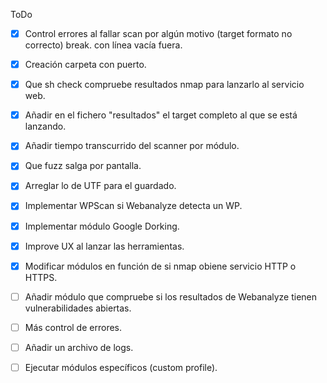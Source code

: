 ToDo
- [x] Control errores al fallar scan por algún motivo (target formato no correcto) break. con línea vacía fuera.
- [x] Creación carpeta con puerto.
- [x] Que sh check compruebe resultados nmap para lanzarlo al servicio web.
- [x] Añadir en el fichero "resultados" el target completo al que se está lanzando.
- [x] Añadir tiempo transcurrido del scanner por módulo.
- [x] Que fuzz salga por pantalla.
- [x] Arreglar lo de UTF para el guardado.
- [x] Implementar WPScan si Webanalyze detecta un WP.
- [x] Implementar módulo Google Dorking.
- [x] Improve UX al lanzar las herramientas.
- [x] Modificar módulos en función de si nmap obiene servicio HTTP o HTTPS.
- [ ] Añadir módulo que compruebe si los resultados de Webanalyze tienen vulnerabilidades abiertas.
- [ ] Más control de errores.
- [ ] Añadir un archivo de logs.
- [ ] Ejecutar módulos específicos (custom profile).

